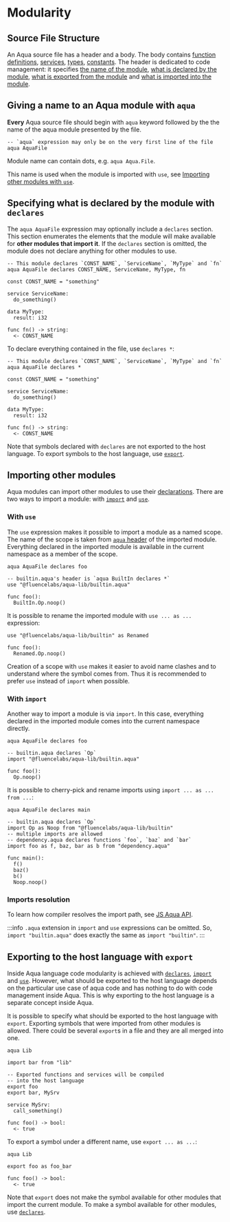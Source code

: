 # Modularity

## Source File Structure

An Aqua source file has a header and a body. The body contains [function definitions](./expressions/functions.md), [services](./services.md), [types](./types.md), [constants](./values.md#constants). The header is dedicated to code management: it specifies [the name of the module](#giving-a-name-to-an-aqua-module-with-aqua), [what is declared by the module](#specifying-what-is-declared-by-the-module-with-declares), [what is exported from the module](#exporting-to-the-host-language-with-export) and [what is imported into the module](#importing-other-modules).

## Giving a name to an Aqua module with `aqua`

**Every** Aqua source file should begin with `aqua` keyword followed by the the name of the aqua module presented by the file.

```aqua
-- `aqua` expression may only be on the very first line of the file
aqua AquaFile
```

Module name can contain dots, e.g. `aqua Aqua.File`.

This name is used when the module is imported with `use`, see [Importing other modules with `use`](#with-use).

## Specifying what is declared by the module with `declares`

The `aqua AquaFile` expression may optionally include a `declares` section. This section enumerates the elements that the module will make available for **other modules that import it**. If the `declares` section is omitted, the module does not declare anything for other modules to use.

```aqua
-- This module declares `CONST_NAME`, `ServiceName`, `MyType` and `fn`
aqua AquaFile declares CONST_NAME, ServiceName, MyType, fn

const CONST_NAME = "something"

service ServiceName:
  do_something()
  
data MyType:
  result: i32  

func fn() -> string:
  <- CONST_NAME
```

To declare everything contained in the file, use `declares *`:

```aqua
-- This module declares `CONST_NAME`, `ServiceName`, `MyType` and `fn`
aqua AquaFile declares *

const CONST_NAME = "something"

service ServiceName:
  do_something()
  
data MyType:
  result: i32  

func fn() -> string:
  <- CONST_NAME
```

Note that symbols declared with `declares` are not exported to the host language. To export symbols to the host language, use [`export`](#exporting-to-the-host-language-with-export).

## Importing other modules

Aqua modules can import other modules to use their [declarations](#specifying-what-is-declared-by-the-module-with-declares). There are two ways to import a module: with [`import`](#with-import) and [`use`](#with-use).

### With `use`

The `use` expression makes it possible to import a module as a named scope. The name of the scope is taken from [`aqua` header](#giving-a-name-to-an-aqua-module-with-aqua) of the imported module. Everything declared in the imported module is available in the current namespace as a member of the scope.

```aqua
aqua AquaFile declares foo

-- builtin.aqua's header is `aqua BuiltIn declares *`
use "@fluencelabs/aqua-lib/builtin.aqua"

func foo():
  BuiltIn.Op.noop()
```

It is possible to rename the imported module with `use ... as ...` expression:

```aqua
use "@fluencelabs/aqua-lib/builtin" as Renamed

func foo():
  Renamed.Op.noop()
```

Creation of a scope with `use` makes it easier to avoid name clashes and to understand where the symbol comes from. Thus it is recommended to prefer `use` instead of `import` when possible.

### With `import`

Another way to import a module is via `import`. In this case, everything declared in the imported module comes into the current namespace directly.

```aqua
aqua AquaFile declares foo

-- builtin.aqua declares `Op`
import "@fluencelabs/aqua-lib/builtin.aqua"

func foo():
  Op.noop()
```

It is possible to cherry-pick and rename imports using `import ... as ... from ...`:

```aqua
aqua AquaFile declares main

-- builtin.aqua declares `Op`
import Op as Noop from "@fluencelabs/aqua-lib/builtin"
-- multiple imports are allowed
-- dependency.aqua declares functions `foo`, `baz` and `bar`
import foo as f, baz, bar as b from "dependency.aqua"

func main():
  f()
  baz()
  b()
  Noop.noop()
```

### Imports resolution

To learn how compiler resolves the import path, see [JS Aqua API](./../aqua-js-api.md).

:::info
`.aqua` extension in `import` and `use` expressions can be omitted. So, `import "builtin.aqua"` does exactly the same as `import "builtin"`.
:::

## Exporting to the host language with `export`

Inside Aqua language code modularity is achieved with [`declares`](#specifying-what-is-declared-by-the-module-with-declares), [`import`](#with-import) and [`use`](#with-use). However, what should be exported to the host language depends on the particular use case of aqua code and has nothing to do with code management inside Aqua. This is why exporting to the host language is a separate concept inside Aqua.

It is possible to specify what should be exported to the host language with `export`. Exporting symbols that were imported from other modules is allowed. There could be several `export`s in a file and they are all merged into one.

```aqua
aqua Lib

import bar from "lib"

-- Exported functions and services will be compiled 
-- into the host language
export foo
export bar, MySrv

service MySrv:
  call_something()

func foo() -> bool:
  <- true  
```

To export a symbol under a different name, use `export ... as ...`:

```aqua
aqua Lib

export foo as foo_bar

func foo() -> bool:
  <- true  
```

Note that `export` does not make the symbol available for other modules that import the current module. To make a symbol available for other modules, use [`declares`](#specifying-what-is-declared-by-the-module-with-declares).